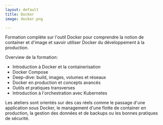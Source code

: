 ```yaml
---
layout: default
title: Docker
image: docker.png

---
```


Formation complète sur l'outil Docker pour comprendre la notion de container et d'image et savoir utiliser Docker du développement à la production.

Overview de la formation:
- Introduction à Docker et la containerisation
- Docker Compose
- Deep-dive: build, images, volumes et réseaux
- Docker en production et concepts avancés
- Outils et pratiques transverses
- Introduction à l'orchestration avec Kubernetes

Les ateliers sont orientés sur des cas réels comme le passage d'une application sous Docker, le management d'une flotte de container en production, la gestion des données et de backups ou les bonnes pratiques de sécurité.

